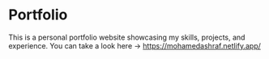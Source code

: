 # Portfolio
This is a personal portfolio website showcasing my skills, projects, and experience.
You can take a look here -> https://mohamedashraf.netlify.app/
